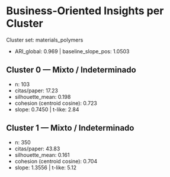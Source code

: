 # Business-Oriented Insights per Cluster

Cluster set: materials_polymers

- ARI_global: 0.969 | baseline_slope_pos: 1.0503

## Cluster 0 — Mixto / Indeterminado

- n: 103
- citas/paper: 17.23
- silhouette_mean: 0.198
- cohesion (centroid cosine): 0.723
- slope: 0.7450 | t-like: 2.84

## Cluster 1 — Mixto / Indeterminado

- n: 350
- citas/paper: 43.83
- silhouette_mean: 0.161
- cohesion (centroid cosine): 0.704
- slope: 1.3556 | t-like: 5.12


